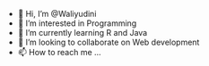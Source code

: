 - 👋 Hi, I’m @Waliyudini
- 👀 I’m interested in Programming 
- 🌱 I’m currently learning  R and Java
- 💞️ I’m looking to collaborate on Web development 
- 📫 How to reach me ...

<!---
Waliyudini/Waliyudini is a ✨ special ✨ repository because its `README.md` (this file) appears on your GitHub profile.
You can click the Preview link to take a look at your changes.
--->

